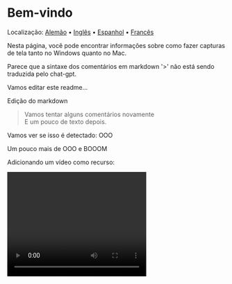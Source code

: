 # Bem-vindo
Localização: [Alemão](https://ewildingli.github.io/Global-Instructor-Guidelines/DE/) • [Inglês](https://ewildingli.github.io/Global-Instructor-Guidelines/) • [Espanhol](https://ewildingli.github.io/Global-Instructor-Guidelines/ES/) • [Francês](https://ewildingli.github.io/Global-Instructor-Guidelines/FR/)

Nesta página, você pode encontrar informações sobre como fazer capturas de tela tanto no Windows quanto no Mac.

Parece que a sintaxe dos comentários em markdown '>' não está sendo traduzida pelo chat-gpt.

Vamos editar este readme...

Edição do markdown

> Vamos tentar alguns comentários novamente  
E um pouco de texto depois.

Vamos ver se isso é detectado: OOO

Um pouco mais de OOO e BOOOM

Adicionando um vídeo como recurso:

<video width="320" height="240" controls>
  <source src="https://github.com/user-attachments/assets/be74703f-6879-45a5-ac12-fa11a221ed79" type="video/mp4">
  Seu navegador não suporta a tag de vídeo.
</video>